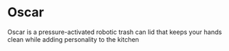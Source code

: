 # Oscar
Oscar is a pressure-activated robotic trash can lid that keeps your hands clean while adding personality to the kitchen

